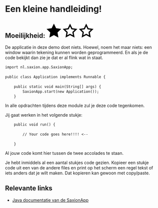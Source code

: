 # Een kleine handleiding!
## Moeilijkheid: ![Filled](../resources/star-filled.svg) ![Outlined](../resources/star-outlined.svg) ![Outlined](../resources/star-outlined.svg) 

De applicatie in deze demo doet niets.
Hoewel, noem het maar niets: een window waarin tekening kunnen worden geprogrammeerd.
En als je de code bekijkt dan zie je dat er al flink wat in staat.

```
import nl.saxion.app.SaxionApp;

public class Application implements Runnable {

    public static void main(String[] args) {
        SaxionApp.start(new Application());
    }
```
In alle opdrachten tijdens deze module zul je deze code tegenkomen.

Jij gaat werken in het volgende stukje:
```
    public void run() {

        // Your code goes here!!!! <--

    }
```
Al jouw code komt hier tussen de twee accolades te staan.

Je hebt inmiddels al een aantal stukjes code gezien.
Kopieer een stukje code uit een van de andere files en print op het scherm een regel tekst of iets anders dat je wilt maken.
Dat kopieren kan gewoon met copy/paste.

## Relevante links
* [Java documentatie van de SaxionApp](https://saxionapp.hboictlab.nl/nl/saxion/app/SaxionApp.html)